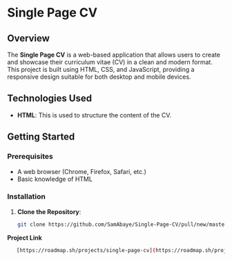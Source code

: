 # Single Page CV

## Overview

The **Single Page CV** is a web-based application that allows users to create and showcase their curriculum vitae (CV) in a clean and modern format. This project is built using HTML, CSS, and JavaScript, providing a responsive design suitable for both desktop and mobile devices.

## Technologies Used

- **HTML**: This is used to structure the content of the CV.

## Getting Started

### Prerequisites

- A web browser (Chrome, Firefox, Safari, etc.)
- Basic knowledge of HTML

### Installation

1. **Clone the Repository**:
   ```bash
   git clone https://github.com/SamAbaye/Single-Page-CV/pull/new/master

**Project Link** 
```bash
   [https://roadmap.sh/projects/single-page-cv](https://roadmap.sh/projects/single-page-cv). 

